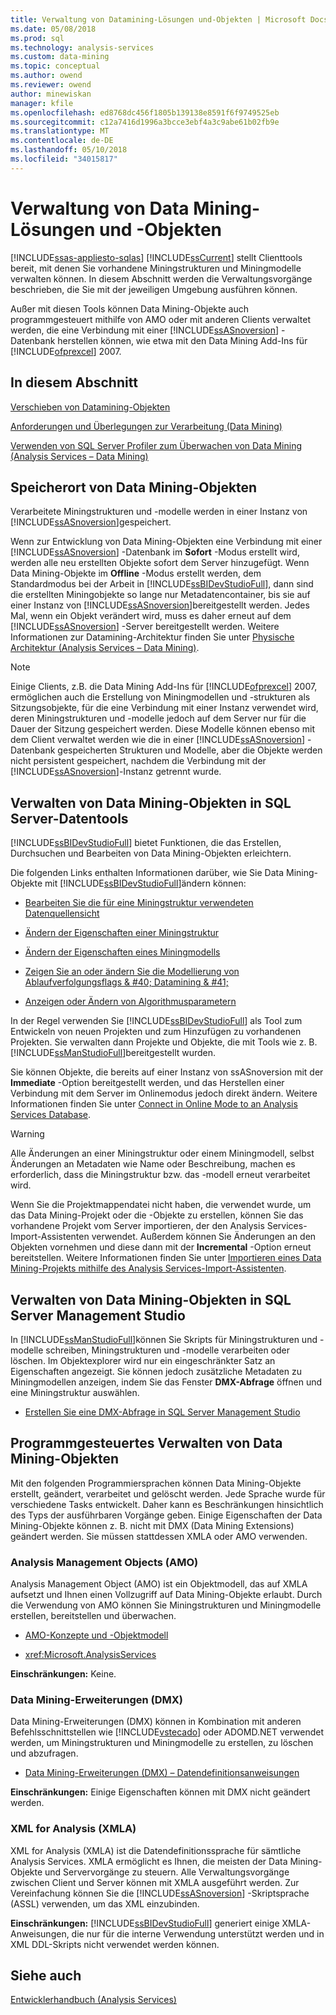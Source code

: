 ```yaml
---
title: Verwaltung von Datamining-Lösungen und-Objekten | Microsoft Docs
ms.date: 05/08/2018
ms.prod: sql
ms.technology: analysis-services
ms.custom: data-mining
ms.topic: conceptual
ms.author: owend
ms.reviewer: owend
author: minewiskan
manager: kfile
ms.openlocfilehash: ed8768dc456f1805b139138e8591f6f9749525eb
ms.sourcegitcommit: c12a7416d1996a3bcce3ebf4a3c9abe61b02fb9e
ms.translationtype: MT
ms.contentlocale: de-DE
ms.lasthandoff: 05/10/2018
ms.locfileid: "34015817"
---
```

# <a name="management-of-data-mining-solutions-and-objects"></a>Verwaltung von Data Mining-Lösungen und -Objekten
[!INCLUDE[ssas-appliesto-sqlas](../../includes/ssas-appliesto-sqlas.md)]
  [!INCLUDE[ssCurrent](../../includes/sscurrent-md.md)] stellt Clienttools bereit, mit denen Sie vorhandene Miningstrukturen und Miningmodelle verwalten können. In diesem Abschnitt werden die Verwaltungsvorgänge beschrieben, die Sie mit der jeweiligen Umgebung ausführen können.  
  
 Außer mit diesen Tools können Data Mining-Objekte auch programmgesteuert mithilfe von AMO oder mit anderen Clients verwaltet werden, die eine Verbindung mit einer [!INCLUDE[ssASnoversion](../../includes/ssasnoversion-md.md)] -Datenbank herstellen können, wie etwa mit den Data Mining Add-Ins für [!INCLUDE[ofprexcel](../../includes/ofprexcel-md.md)] 2007.  
  
## <a name="in-this-section"></a>In diesem Abschnitt  
 [Verschieben von Datamining-Objekten](../../analysis-services/data-mining/moving-data-mining-objects.md)  
  
 [Anforderungen und Überlegungen zur Verarbeitung &#40;Data Mining&#41;](../../analysis-services/data-mining/processing-requirements-and-considerations-data-mining.md)  
  
 [Verwenden von SQL Server Profiler zum Überwachen von Data Mining &#40;Analysis Services – Data Mining&#41;](../../analysis-services/data-mining/using-sql-server-profiler-to-monitor-data-mining-analysis-services-data-mining.md)  
  
## <a name="location-of-data-mining-objects"></a>Speicherort von Data Mining-Objekten  
 Verarbeitete Miningstrukturen und -modelle werden in einer Instanz von [!INCLUDE[ssASnoversion](../../includes/ssasnoversion-md.md)]gespeichert.  
  
 Wenn zur Entwicklung von Data Mining-Objekten eine Verbindung mit einer [!INCLUDE[ssASnoversion](../../includes/ssasnoversion-md.md)] -Datenbank im **Sofort** -Modus erstellt wird, werden alle neu erstellten Objekte sofort dem Server hinzugefügt. Wenn Data Mining-Objekte im **Offline** -Modus erstellt werden, dem Standardmodus bei der Arbeit in [!INCLUDE[ssBIDevStudioFull](../../includes/ssbidevstudiofull-md.md)], dann sind die erstellten Miningobjekte so lange nur Metadatencontainer, bis sie auf einer Instanz von [!INCLUDE[ssASnoversion](../../includes/ssasnoversion-md.md)]bereitgestellt werden. Jedes Mal, wenn ein Objekt verändert wird, muss es daher erneut auf dem [!INCLUDE[ssASnoversion](../../includes/ssasnoversion-md.md)] -Server bereitgestellt werden. Weitere Informationen zur Datamining-Architektur finden Sie unter [Physische Architektur &#40;Analysis Services – Data Mining&#41;](../../analysis-services/data-mining/physical-architecture-analysis-services-data-mining.md).  
  
> [!NOTE]  
>  Einige Clients, z.B. die Data Mining Add-Ins für [!INCLUDE[ofprexcel](../../includes/ofprexcel-md.md)] 2007, ermöglichen auch die Erstellung von Miningmodellen und -strukturen als Sitzungsobjekte, für die eine Verbindung mit einer Instanz verwendet wird, deren Miningstrukturen und -modelle jedoch auf dem Server nur für die Dauer der Sitzung gespeichert werden. Diese Modelle können ebenso mit dem Client verwaltet werden wie die in einer [!INCLUDE[ssASnoversion](../../includes/ssasnoversion-md.md)] -Datenbank gespeicherten Strukturen und Modelle, aber die Objekte werden nicht persistent gespeichert, nachdem die Verbindung mit der [!INCLUDE[ssASnoversion](../../includes/ssasnoversion-md.md)]-Instanz getrennt wurde.  
  
## <a name="managing-data-mining-objects-in-sql-server-data-tools"></a>Verwalten von Data Mining-Objekten in SQL Server-Datentools  
 [!INCLUDE[ssBIDevStudioFull](../../includes/ssbidevstudiofull-md.md)] bietet Funktionen, die das Erstellen, Durchsuchen und Bearbeiten von Data Mining-Objekten erleichtern.  
  
 Die folgenden Links enthalten Informationen darüber, wie Sie Data Mining-Objekte mit [!INCLUDE[ssBIDevStudioFull](../../includes/ssbidevstudiofull-md.md)]ändern können:  
  
-   [Bearbeiten Sie die für eine Miningstruktur verwendeten Datenquellensicht](../../analysis-services/data-mining/edit-the-data-source-view-used-for-a-mining-structure.md)  
  
-   [Ändern der Eigenschaften einer Miningstruktur](../../analysis-services/data-mining/change-the-properties-of-a-mining-structure.md)  
  
-   [Ändern der Eigenschaften eines Miningmodells](../../analysis-services/data-mining/change-the-properties-of-a-mining-model.md)  
  
-   [Zeigen Sie an oder ändern Sie die Modellierung von Ablaufverfolgungsflags & #40; Datamining & #41;](../../analysis-services/data-mining/view-or-change-modeling-flags-data-mining.md)  
  
-   [Anzeigen oder Ändern von Algorithmusparametern](../../analysis-services/data-mining/view-or-change-algorithm-parameters.md)  
  
 In der Regel verwenden Sie [!INCLUDE[ssBIDevStudioFull](../../includes/ssbidevstudiofull-md.md)] als Tool zum Entwickeln von neuen Projekten und zum Hinzufügen zu vorhandenen Projekten. Sie verwalten dann Projekte und Objekte, die mit Tools wie z. B. [!INCLUDE[ssManStudioFull](../../includes/ssmanstudiofull-md.md)]bereitgestellt wurden.  
  
 Sie können Objekte, die bereits auf einer Instanz von ssASnoversion mit der **Immediate** -Option bereitgestellt werden, und das Herstellen einer Verbindung mit dem Server im Onlinemodus jedoch direkt ändern. Weitere Informationen finden Sie unter [Connect in Online Mode to an Analysis Services Database](../../analysis-services/multidimensional-models/connect-in-online-mode-to-an-analysis-services-database.md).  
  
> [!WARNING]  
>  Alle Änderungen an einer Miningstruktur oder einem Miningmodell, selbst Änderungen an Metadaten wie Name oder Beschreibung, machen es erforderlich, dass die Miningstruktur bzw. das -modell erneut verarbeitet wird.  
  
 Wenn Sie die Projektmappendatei nicht haben, die verwendet wurde, um das Data Mining-Projekt oder die -Objekte zu erstellen, können Sie das vorhandene Projekt vom Server importieren, der den Analysis Services-Import-Assistenten verwendet. Außerdem können Sie Änderungen an den Objekten vornehmen und diese dann mit der **Incremental** -Option erneut bereitstellen. Weitere Informationen finden Sie unter [Importieren eines Data Mining-Projekts mithilfe des Analysis Services-Import-Assistenten](../../analysis-services/data-mining/import-a-data-mining-project-using-the-analysis-services-import-wizard.md).  
  
## <a name="managing-data-mining-objects-in-sql-server-management-studio"></a>Verwalten von Data Mining-Objekten in SQL Server Management Studio  
 In [!INCLUDE[ssManStudioFull](../../includes/ssmanstudiofull-md.md)]können Sie Skripts für Miningstrukturen und -modelle schreiben, Miningstrukturen und -modelle verarbeiten oder löschen. Im Objektexplorer wird nur ein eingeschränkter Satz an Eigenschaften angezeigt. Sie können jedoch zusätzliche Metadaten zu Miningmodellen anzeigen, indem Sie das Fenster **DMX-Abfrage** öffnen und eine Miningstruktur auswählen.  
  
-   [Erstellen Sie eine DMX-Abfrage in SQL Server Management Studio](../../analysis-services/data-mining/create-a-dmx-query-in-sql-server-management-studio.md)  
  
## <a name="managing-data-mining-objects-programmatically"></a>Programmgesteuertes Verwalten von Data Mining-Objekten  
 Mit den folgenden Programmiersprachen können Data Mining-Objekte erstellt, geändert, verarbeitet und gelöscht werden. Jede Sprache wurde für verschiedene Tasks entwickelt. Daher kann es Beschränkungen hinsichtlich des Typs der ausführbaren Vorgänge geben. Einige Eigenschaften der Data Mining-Objekte können z. B. nicht mit DMX (Data Mining Extensions) geändert werden. Sie müssen stattdessen XMLA oder AMO verwenden.  
  
### <a name="analysis-management-objects-amo"></a>Analysis Management Objects (AMO)  
 Analysis Management Object (AMO) ist ein Objektmodell, das auf XMLA aufsetzt und Ihnen einen Vollzugriff auf Data Mining-Objekte erlaubt. Durch die Verwendung von AMO können Sie Miningstrukturen und Miningmodelle erstellen, bereitstellen und überwachen.  
  
-   [AMO-Konzepte und -Objektmodell](../../analysis-services/multidimensional-models/analysis-management-objects/amo-concepts-and-object-model.md)  
  
-   <xref:Microsoft.AnalysisServices>  
  
 **Einschränkungen:** Keine.  
  
### <a name="data-mining-extensions-dmx"></a>Data Mining-Erweiterungen (DMX)  
 Data Mining-Erweiterungen (DMX) können in Kombination mit anderen Befehlsschnittstellen wie [!INCLUDE[vstecado](../../includes/vstecado-md.md)] oder ADOMD.NET verwendet werden, um Miningstrukturen und Miningmodelle zu erstellen, zu löschen und abzufragen.  
  
-   [Data Mining-Erweiterungen &#40;DMX&#41; – Datendefinitionsanweisungen](../../dmx/dmx-statements-data-definition.md)  
  
 **Einschränkungen:** Einige Eigenschaften können mit DMX nicht geändert werden.  
  
### <a name="xml-for-analysis-xmla"></a>XML for Analysis (XMLA)  
 XML for Analysis (XMLA) ist die Datendefinitionssprache für sämtliche Analysis Services. XMLA ermöglicht es Ihnen, die meisten der Data Mining-Objekte und Servervorgänge zu steuern. Alle Verwaltungsvorgänge zwischen Client und Server können mit XMLA ausgeführt werden. Zur Vereinfachung können Sie die [!INCLUDE[ssASnoversion](../../includes/ssasnoversion-md.md)] -Skriptsprache (ASSL) verwenden, um das XML einzubinden.  
  
 **Einschränkungen:** [!INCLUDE[ssBIDevStudioFull](../../includes/ssbidevstudiofull-md.md)] generiert einige XMLA-Anweisungen, die nur für die interne Verwendung unterstützt werden und in XML DDL-Skripts nicht verwendet werden können.  
  
## <a name="see-also"></a>Siehe auch  
 [Entwicklerhandbuch (Analysis Services)](../../analysis-services/analysis-services-developer-documentation.md)  
  
  
